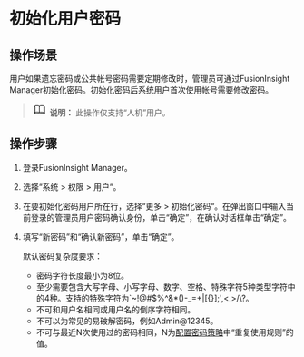 # 初始化用户密码<a name="admin_guide_000144"></a>

## 操作场景<a name="zh-cn_topic_0263899357_section52325333"></a>

用户如果遗忘密码或公共帐号密码需要定期修改时，管理员可通过FusionInsight Manager初始化密码。初始化密码后系统用户首次使用帐号需要修改密码。

>![](public_sys-resources/icon-note.gif) **说明：** 
>此操作仅支持“人机”用户。

## 操作步骤<a name="zh-cn_topic_0263899357_section195151191308"></a>

1.  登录FusionInsight Manager。
2.  选择“系统  \>  权限  \>  用户“。
3.  在要初始化密码用户所在行，选择“更多  \>  初始化密码“。在弹出窗口中输入当前登录的管理员用户密码确认身份，单击“确定”，在确认对话框单击“确定”。
4.  填写“新密码”和“确认新密码”，单击“确定”。

    默认密码复杂度要求：

    -   密码字符长度最小为8位。
    -   至少需要包含大写字母、小写字母、数字、空格、特殊字符5种类型字符中的4种。支持的特殊字符为\`\~!@\#$%^&\*\(\)-\_=+|\[\{\}\];',<.\>/\\?。
    -   不可和用户名相同或用户名的倒序字符相同。
    -   不可以为常见的易破解密码，例如Admin@12345。
    -   不可与最近N次使用过的密码相同，N为[配置密码策略](配置密码策略.md#admin_guide_000150)中“重复使用规则”的值。


